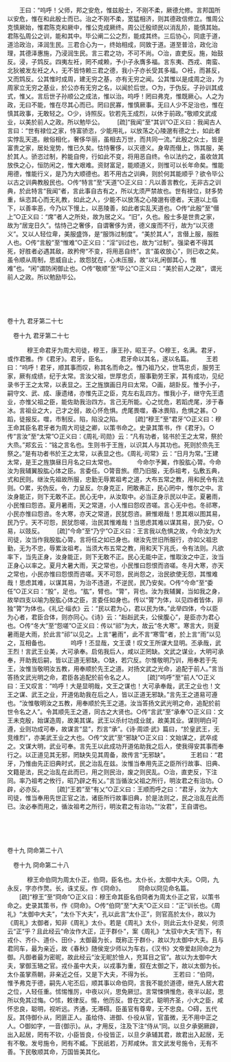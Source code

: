 <!-- { "loadSidebar": true } -->
　　王曰：“呜呼！父师，邦之安危，惟兹殷士，不刚不柔，厥德允修。言邦国所以安危，惟在和此殷士而已。治之不刚不柔，宽猛相济，则其德政信修立。惟周公克慎厥始，惟君陈克和厥中，惟公克成厥终。周公迁殷顽民以消乱阶，能慎其始。君陈弘周公之训，能和其中。毕公阐二公之烈，能成其终。三后协心，同底于道，道洽政治，泽润生民。三君合心为一，终始相成，同致于道。道至普洽，政化治理，其德泽惠施，乃浸润生民。言三君之功，不可不尚。○治，直吏反。施，始鼓反。浸，子鸩反。四夷左衽，罔不咸赖，予小子永膺多福。言东夷、西戎、南蛮、北狄被发左衽之人，无不皆恃赖三君之德，我小子亦长受其多福。○衽，而甚反，又而鸩反。公其惟时成周，建无穷之基，亦有无穷之闻。公其惟以是成周之治，为周家立无穷之基业，於公亦有无穷之名，以闻於后世。○为，于伪反。子孙训其成式，惟乂。言后世子孙顺公之成法，惟以治。呜呼！罔曰弗克，惟既厥心。人之为政，无曰不能，惟在尽其心而已。罔曰民寡，惟慎厥事。无曰人少不足治也，惟在慎其政事，无敢轻之。○少，诗照反。钦若先王成烈，以休于前政。”敬顺文武成业，以美於前人之政。所以勉毕公。 
　　[疏]“我闻”至“其训”○正义曰：我闻古人言曰：“世有禄位之家，恃富骄恣，少能用礼，以放荡之心陵邈有德之士，如此者实悖乱天道。敝俗相化，奢侈华丽，虽相去万世，而共同一流。”此殷之众士，皆是富贵之家，居处宠势，惟已久矣。怙恃奢侈，以灭德义。身卑而僣上，饰其服，美於其人。骄恣过制，矜能自侉，行如此不变，将用恶自终。令以法约之，虽收敛其放佚之心，恒防闲之，惟大艰难。资财富足，能顺道义，则惟可以长年命矣。惟能用德，惟能行义，是乃为大顺德也。若不用古之训典，则於何其能顺乎？欲令毕公以古之训典教殷民也。○传“特言”至“天道”○正义曰：凡以善言教化，无非古之训典，於此特言“我闻”者，言此事自古有之，所以尢须严禁故也。世有禄位，财多势重，纵恣其心而无礼教，如此之人，少能不以放荡之心陵邈有德者。天道以上临下，以善率恶，今乃以下慢上，以恶陵善，如此者实乱天道也。○传“此殷”至“僣上”○正义曰：“席”者人之所处，故为居之义。“旧”，久也。殷士多是世贵之家，故为“居宠日久”。怙恃己之奢侈，自谓奢侈为贤，德义废而不行，故为“以灭德义”。又以人轻位卑，美服盛饰，是“服饰过制度”。“美於其人”，言僣上服，服胜人也。○传“言殷”至“惟难”○正义曰：“淫”训过也，故为“过制”。强梁者不得其死，好胜者必遇其敌，故矜侉“不变，将用恶自终”。言“虽收放心”，则已收之矣。虽令顺从周制，思威自止，故怨犹在，心未压服，故“以礼闲御其心，惟难”也。“闲”谓防闲御止也。○传“敬顺”至“毕公”○正义曰：“美於前人之政”，谓光前人之政。所以勉励毕公。 

　
  



 
　 




卷十九 君牙第二十七 

　卷十九 君牙第二十七 　 


　
　　穆王命君牙为周大司徒，穆王，康王孙，昭王子。○穆王，名满。君牙，或作君雅。作《君牙》。君牙，臣名。 
　　君牙命以其名，遂以名篇。 
　　王若曰：“呜呼！君牙，顺其事而叹，称其名而命之。惟乃祖乃父，世笃忠贞，服劳王家，厥有成绩，纪于太常。言汝父祖，世厚忠贞，服事勤劳王家，其有成功，见纪录书于王之太常，以表显之。王之旌旗画日月曰太常。○画，胡卦反。惟予小子，嗣守文、武、成、康遗绪，亦惟先正之臣，克左右乱四方。惟我小子，继守先王遗业，亦惟父祖之臣，能佐助我治四方。言己无所能。心之忧危，若蹈虎尾，涉于春冰。言祖业之大，己才之弱，故心怀危惧。虎尾畏噬，春冰畏陷，危惧之甚。○蹈，徒报反。噬，市制反。陷，陷没之陷。 
　　[疏]“穆王”至“君牙”○正义曰：穆王命其臣名君牙者为周大司徒之卿，以策书命之。史录其策书，作《君牙》。○传“言汝”至“太常”○正义曰：《周礼·司勋》云：“凡有功者，铭书於王之太常，祭於大烝。”郑玄云：“铭之言名也。生则书于王旌，以识其人与其功也。死则於烝先王祭之。”是有功者书於王之太常，以表显之也。《周礼·司常》云：“日月为常。”王建太常，是王之旌旗昼日月名之曰太常也。
　
　　今命尔予翼，作股肱心膂。今命汝为我辅翼股肱心体之臣。言委任。○膂音旅。缵乃旧服，无忝祖考，弘敷五典，式和民则。继汝先祖故所服，忠勤无辱累祖考之道，大布五常之教，用和民令有法则。○累，劣伪反。令，力呈反。尔身克正，罔敢弗正，民心罔中，惟尔之中。言汝身能正，则下无敢不正。民心无中，从汝取中。必当正身示民以中正。夏暑雨，小民惟曰怨咨。夏月暑雨，天之常道，小人惟曰怨叹咨嗟。言心无中也。冬祁寒，小民亦惟曰怨咨。冬大寒，亦天之常道，民犹怨咨。厥惟艰哉！思其艰以图其易，民乃宁。天不可怨，民犹怨嗟，治民其惟难哉！当思虑其难以谋其易，民乃安。○易，以豉反。 
　　[疏]“今命”至“乃宁”○正义曰：王言我以危惧之故，今命汝为大司徒，汝当作我股肱心膂。言将任之如已身也。继汝先世旧所服行，亦如父祖忠勤，无为不忠，辱累汝祖考。当须大布五常之教，用和天下兆氏，令有法则。凡欲率下，当先正身，汝身能正，则下无敢不正。民心无能中正，惟取汝之中正，汝当正身心以率之。夏月大暑大雨，天之常也，小民惟曰怨恨而咨嗟。冬月大寒，亦天之常也，小民亦惟曰怨恨而咨嗟。天不可怨，民尚怨之，治民欲使无怨，其惟难哉！思虑其难，以谋其易，为治不违道，不逆民，民乃安矣。○传“今命”至“委任”○正义曰：“股”，足也。“肱”，臂也。“膂”，背也。汝为我辅翼，当如我之身，故举四支以喻为股肱心体之臣，言委任如身也。传以“膂”为体，以见四者皆体，非独“膂”为体也。《礼记·缁衣》云：“民以君为心，君以民为体。”此举四体，今以臣为心者，君臣合体，则亦同心。《诗》云：“赳赳武夫，公侯腹心”，是臣亦为君心也。○传“冬大”至“怨嗟”○正义曰：传以“祁”为大，故云“冬大寒”。寒言大，则夏暑雨是大雨，於此言“祁”以见之。上言“暑雨”，此不言“寒雪”者，於上言“雨”以见之，互相备也。
　
　　呜呼！丕显哉，文王谟！叹文王所谋大显明。丕承哉，武王烈！言武王业美，大可承奉。启佑我后人，咸以正罔缺。文武之谋业，大明可承奉，开助我后嗣，皆以正道无邪缺。○缺，若穴反。尔惟敬明乃训，用奉若于先王，汝惟当敬明汝五教，用奉顺於先王之道。对扬文武之光命，追配于前人。”言当答扬文武光明之命，君臣各追配於前令名之人。 
　　[疏]“呜呼”至“前人”○正义曰：王又叹言：“呜呼！大是显明哉，文王之谋也！大可承奉哉，武王之业也！文王之谋、武王之业，开道佑助我在后之人，皆以正道无邪缺。”言先王之道易可遵也。“汝惟敬明汝之五教，用奉顺於先王之道。汝当答扬文武光明之命，追配於前世令名之人”。令其顺先王之道，同古之大贤也。○传“言武”至“承奉”○正义曰：文王未克殷，始谋造周，故美其谋。武王以杀纣功成业就，故美其业。谋则明白可遵，业则功成可奉，故谋言“显”，烈言“承”。《诗·周颂·武》篇曰，“於皇武王，无竞维烈”，亦美武王业之大也。○传“文武”至“邪缺”○正义曰：文始谋之，武卒成之。文谋大明，武业可奉。言先王以此成功开道佑助我之后人，使我得安其事而奉行之。以正道见其无邪，罔缺失见其周备，故传言“无邪缺”。
　
　　王若曰：“君牙，乃惟由先正旧典时式，民之治乱在兹。汝惟当奉用先正之臣所行故事、旧典、文籍是法，民之治乱在此而已，用之则民治，废之则民乱。○治，直吏反，下注同。率乃祖考之攸行，昭乃辟之有乂。”言当循汝父祖之所行，明汝君之有治功。○辟，必亦反。 
　　[疏]“王若”至“有乂”○正义曰：王顺而呼之曰：“君牙，汝为大司徒，惟当奉用先世正官之法，诸臣所行故事旧典，於是法则之，民之治乱在此而已。汝必奉而用之，循汝祖考之所行，明汝君之有治功。”“汝君”，王自谓也。 

　
  



 
　 




卷十九 冏命第二十八 

　卷十九 冏命第二十八 　 


　
　　穆王命伯冏为周太仆正，伯冏，臣名也。太仆长，太御中大夫。○冏，九永反，字亦作煛。长，诛丈反。作《冏命》。 
　　冏命以冏见命名篇。 
　　[疏]“穆王”至“冏命”○正义曰：穆王命其臣名伯冏者为周太仆正之官，以策书命之。史录其策书，作《冏命》。○传“伯冏”至“大夫”○正义曰：“正”训长也。《周礼》“太御中大夫”，“太仆下大夫”，孔以此言“太仆正”，则官高於太仆，故以为《周礼》太御者，知非《周礼》太仆。若是《周礼》太仆，则此云太仆足矣，何须云“正”乎？且此经云“命汝作大正，正于群仆”，案《周礼》“太驭中大夫”而下，有戎仆、齐仆、道仆、田仆，太御最为长，既称正于群仆，故以为太御中大夫。且与君同车，最为亲近，故《春秋》随侯宠少师以为车右，《汉书》文帝爱赵同命之为御。凡御者最为密昵，故此经云“汝无昵於憸人，充耳目之官”。故以为太御中大夫，掌御玉辂之官。戎仆虽中大夫，以戎事为重，叙在太御之下，故以太御为长。太仆虽掌燕朝，非亲近之任，又是下大夫，不得为长。
　
　　王若曰：“伯冏，惟予弗克于德，嗣先人宅丕后，顺其事以命伯冏，言我不能於道德，继先人居大君之位，人轻任重。怵惕惟厉，中夜以兴，思免厥愆。言常悚惧惟危，夜半以起，思所以免其过悔。○怵，敕律反。惕，他历反。昔在文武，聪明齐圣，小大之臣，咸怀忠良，聪明，视听远。齐通，无滞碍。臣虽官有尊卑，无不忠良。○碍，五代反。其侍御仆从，罔匪正人。虽给侍、进御、仆役从官，官虽微，无不用中正之人。○御如字，一音{御示}。从，才用反，注及下注“侍从”同。以旦夕承弼厥辟，出入起居，罔有不钦，小臣皆良，仆役皆正，以旦夕承辅其君，故君出入起居，无有不敬。发号施令，罔有不臧。下民祇若，万邦咸休。言文武发号施令，无有不善。下民敬顺其命，万国皆美其化。 

